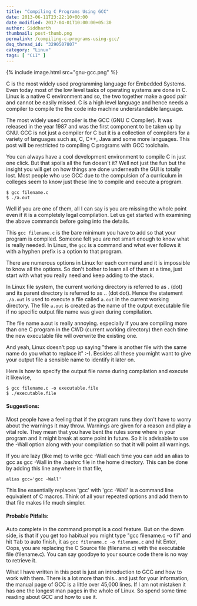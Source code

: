 ```yaml
---
title: "Compiling C Programs Using GCC"
date: 2013-06-11T23:22:10+00:00
date_modified: 2017-04-01T10:00:00+05:30
author: Siddharth
thumbnail: post-thumb.png
permalink: /compiling-c-programs-using-gcc/
dsq_thread_id: "3290507807"
category: "Linux"
tags: [ "CLI" ]
---
```


{% include image.html src="gnu-gcc.png" %}

C is the most widely used programming language for Embedded Systems. Even today most of the low level tasks of operating systems are done in C. Linux is a native C environment and so, the two together make a good pair and cannot be easily missed. C is a high level language and hence needs a compiler to compile the the code into machine understandable language.

The most widely used compiler is the GCC (GNU C Compiler). It was released in the year 1987 and was the first component to be taken up by GNU. GCC is not just a compiler for C but it is a collection of compilers for a variety of languages such as, C, C++, Java and some more languages. This post will be restricted to compiling C programs with GCC toolchain.

You can always have a cool development environment to compile C in just one click. But that spoils all the fun doesn't it? Well not just the fun but the insight you will get on how things are done underneath the GUI is totally lost. Most people who use GCC due to the compulsion  of a curriculum in colleges seem to know just these line to compile and execute a program.

``` shell
$ gcc filename.c
$ ./a.out
```

Well if you are one of them, all I can say is you are missing the whole point even if it is a completely legal compilation. Let us get started with examining the above commands before going into the details.

This `gcc filename.c` is the bare minimum you have to add so that your program is compiled. Someone felt you are not smart enough to know what is really needed. In Linux, the 	`gcc` is a command and what ever follows it with a hyphen prefix is a option to that program.

There are numerous options in Linux for each command and it is impossible to know all the options. So don't bother to learn all of them at a time, just start with what you really need and keep adding to the stack.

In Linux file system, the current working directory is referred to as . (dot) and its parent directory is referred to as .. (dot dot).  Hence the statement `./a.out` is used to execute a file called `a.out` in the current working directory. The file `a.out` is created as the name of the output executable file if no specific output file name was given during compilation.

The file name a.out is really annoying. especially if you are compiling more than one C program in the CWD (current working directory) then each time the new executable file will overwrite the existing one.

And yeah, Linux doesn't pop up saying "there is another file with the same name do you what to replace it" :-). Besides all these you might want to give your output file a sensible name to identify it later on.

Here is how to specify the output file name during compilation and execute it likewise,

``` shell
$ gcc filename.c -o executable.file
$ ./executable.file
```

#### **Suggestions:**

Most people have a feeling that if the program runs they don't have to worry about the warnings it may throw. Warnings are given for a reason and play a vital role. They mean that you have bent the rules some where in your program and it might break at some point in future. So it is advisable to use the -Wall option along with your compilation so that it will point all warnings.

If you are lazy (like me) to write gcc -Wall each time you can add an alias to gcc as gcc -Wall in the .bashrc file in the home directory. This can be done by adding this line anywhere in that file,

``` shell
alias gcc='gcc -Wall'
```

This line essentially replaces 'gcc' with 'gcc -Wall' is a command line equivalent of C macros. Think of all your repeated options and add them to that file makes life much simpler.

#### **Probable Pitfalls:**

Auto complete in the command prompt is a cool feature. But on the down side, is that if you get too habitual you might type "gcc filename.c -o fil" and hit <kbd>Tab</kbd> to auto finish, it as `gcc filename.c -o filename.c` and hit Enter, Oops, you are replacing the C Source file (filename.c) with the executable file (filename.c). You can say goodbye to your source code there is no way to retrieve it.

What I have written in this post is just an introduction to GCC and how to work with them. There is a lot more than this.. and just for your information, the manual page of GCC is a little over 45,000 lines. If I am not mistaken it has one the longest man pages in the whole of Linux. So spend some time reading about GCC and how to use it.
